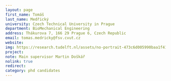 ```yaml
---
layout: page
first_name: Tomáš
last_name: Medřický
university: Czech Technical University in Prague
department: BioMechanical Engineering
address: Thákurova 7, 166 29 Prague 6, Czech Republic
email: tomas.medricky@fsv.cvut.cz
website:
img: https://research.tudelft.nl/assets/no-portrait-473c6d005990baa1f418d9c668dcd4ec.png
project:
note: Main supervisor Martin Doškář
nolink: true
redirect:
category: phd candidates
---
```

